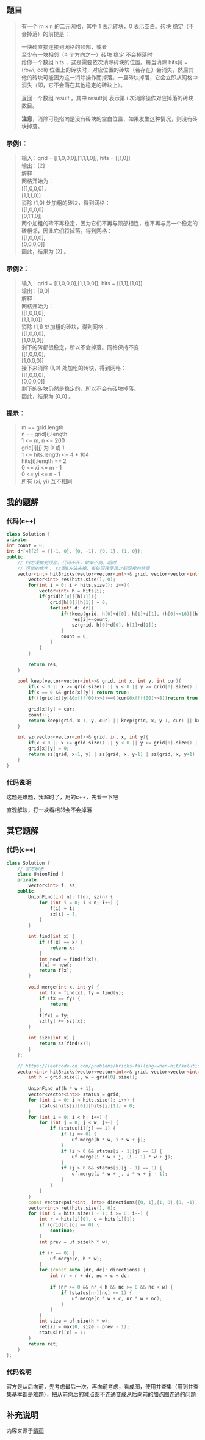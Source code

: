 ## 题目
> 有一个 m x n 的二元网格，其中 1 表示砖块，0 表示空白。砖块 稳定（不会掉落）的前提是：
> 
> 一块砖直接连接到网格的顶部，或者  
> 至少有一块相邻（4 个方向之一）砖块 稳定 不会掉落时  
> 给你一个数组 hits ，这是需要依次消除砖块的位置。每当消除 hits[i] = (rowi, coli) 位置上的砖块时，对应位置的砖块（若存在）会消失，然后其他的砖块可能因为这一消除操作而掉落。一旦砖块掉落，它会立即从网格中消失（即，它不会落在其他稳定的砖块上）。
> 
> 返回一个数组 result ，其中 result[i] 表示第 i 次消除操作对应掉落的砖块数目。
> 
> **注意**，消除可能指向是没有砖块的空白位置，如果发生这种情况，则没有砖块掉落。
### 示例1：
> 输入：grid = [[1,0,0,0],[1,1,1,0]], hits = [[1,0]]  
> 输出：[2]  
> 解释：  
> 网格开始为：  
> [[1,0,0,0]，  
>  [1,1,1,0]]  
> 消除 (1,0) 处加粗的砖块，得到网格：  
> [[1,0,0,0]  
>  [0,1,1,0]]  
> 两个加粗的砖不再稳定，因为它们不再与顶部相连，也不再与另一个稳定的砖相邻，因此它们将掉落。得到网格：  
> [[1,0,0,0],  
>  [0,0,0,0]]  
> 因此，结果为 [2] 。  
### 示例2：
> 输入：grid = [[1,0,0,0],[1,1,0,0]], hits = [[1,1],[1,0]]  
> 输出：[0,0]  
> 解释：  
> 网格开始为：  
> [[1,0,0,0],  
>  [1,1,0,0]]  
> 消除 (1,1) 处加粗的砖块，得到网格：  
> [[1,0,0,0],  
>  [1,0,0,0]]  
> 剩下的砖都很稳定，所以不会掉落。网格保持不变：  
> [[1,0,0,0],   
>  [1,0,0,0]]  
> 接下来消除 (1,0) 处加粗的砖块，得到网格：  
> [[1,0,0,0],  
>  [0,0,0,0]]  
> 剩下的砖块仍然是稳定的，所以不会有砖块掉落。  
> 因此，结果为 [0,0] 。  
### 提示：
> m == grid.length  
> n == grid[i].length  
> 1 <= m, n <= 200  
> grid[i][j] 为 0 或 1  
> 1 <= hits.length <= 4 * 104  
> hits[i].length == 2  
> 0 <= xi <= m - 1  
> 0 <= yi <= n - 1  
> 所有 (xi, yi) 互不相同  
## 我的题解
### 代码(c++)
```cpp
class Solution {
private:
int count = 0;
int dr[4][2] = {{-1, 0}, {0, -1}, {0, 1}, {1, 0}};
public:
    // 四方深搜到顶部，代码不长，效率不高，超时
    // 可能的优化： sz置0方法去掉，每处深搜使用之前深搜的结果
    vector<int> hitBricks(vector<vector<int>>& grid, vector<vector<int>>& hits) {
        vector<int> res(hits.size(), 0);
        for(int i = 0; i < hits.size(); i++){
            vector<int> h = hits[i];
            if(grid[h[0]][h[1]]){
                grid[h[0]][h[1]] = 0;
                for(int* d: dr){
                    if(!keep(grid, h[0]+d[0], h[1]+d[1], (h[0]<<16)|(h[1]<<8)|1) && count){
                        res[i]+=count;
                        sz(grid, h[0]+d[0], h[1]+d[1]);
                    }
                    count = 0;
                }
            }
        }

        return res;
    }

    bool keep(vector<vector<int>>& grid, int x, int y, int cur){
        if(x < 0 || x >= grid.size() || y < 0 || y >= grid[0].size() || !grid[x][y] || grid[x][y] == cur) return false;
        if(x == 0 && grid[x][y]) return true;
        if(((grid[x][y]&0xffff00)>>8)==((cur&0xffff00)>>8))return true;

        grid[x][y] = cur;
        count++;
        return keep(grid, x-1, y, cur) || keep(grid, x, y-1, cur) || keep(grid, x, y+1, cur) || keep(grid, x+1, y, cur);
    }

    int sz(vector<vector<int>>& grid, int x, int y){
        if(x < 0 || x >= grid.size() || y < 0 || y >= grid[0].size() || !grid[x][y]) return 0;
        grid[x][y] = 0;
        return sz(grid, x-1, y) | sz(grid, x, y-1) | sz(grid, x, y+1) | sz(grid, x+1, y);
    }
}
```
### 代码说明
这题是难题，我超时了，用的c++，先看一下吧

直观解法，打一块看相邻会不会掉落
## 其它题解
### 代码(c++)
```cpp
class Solution {
    // 官方解法
    class UnionFind {
    private:
        vector<int> f, sz;
    public:
        UnionFind(int n): f(n), sz(n) {
            for (int i = 0; i < n; i++) {
                f[i] = i;
                sz[i] = 1;
            }
        }

        int find(int x) {
            if (f[x] == x) {
                return x;
            }
            int newf = find(f[x]);
            f[x] = newf;
            return f[x];
        }

        void merge(int x, int y) {
            int fx = find(x), fy = find(y);
            if (fx == fy) {
                return;
            }
            f[fx] = fy;
            sz[fy] += sz[fx];
        }

        int size(int x) {
            return sz[find(x)];
        }
    };

    // https://leetcode-cn.com/problems/bricks-falling-when-hit/solution/da-zhuan-kuai-by-leetcode-solution-szrq/
    vector<int> hitBricks(vector<vector<int>>& grid, vector<vector<int>>& hits) {
        int h = grid.size(), w = grid[0].size();
        
        UnionFind uf(h * w + 1);
        vector<vector<int>> status = grid;
        for (int i = 0; i < hits.size(); i++) {
            status[hits[i][0]][hits[i][1]] = 0;
        }
        for (int i = 0; i < h; i++) {
            for (int j = 0; j < w; j++) {
                if (status[i][j] == 1) {
                    if (i == 0) {
                        uf.merge(h * w, i * w + j);
                    }
                    if (i > 0 && status[i - 1][j] == 1) {
                        uf.merge(i * w + j, (i - 1) * w + j);
                    }
                    if (j > 0 && status[i][j - 1] == 1) {
                        uf.merge(i * w + j, i * w + j - 1);
                    }
                }
            }
        }
        const vector<pair<int, int>> directions{{0, 1},{1, 0},{0, -1},{-1, 0}};
        vector<int> ret(hits.size(), 0);
        for (int i = hits.size() - 1; i >= 0; i--) {
            int r = hits[i][0], c = hits[i][1];
            if (grid[r][c] == 0) {
                continue;
            }
            int prev = uf.size(h * w);

            if (r == 0) {
                uf.merge(c, h * w);
            }
            for (const auto [dr, dc]: directions) {
                int nr = r + dr, nc = c + dc;
                
                if (nr >= 0 && nr < h && nc >= 0 && nc < w) {
                    if (status[nr][nc] == 1) {
                        uf.merge(r * w + c, nr * w + nc);
                    }
                }
            }
            int size = uf.size(h * w);
            ret[i] = max(0, size - prev - 1);
            status[r][c] = 1;
        }
        return ret;
    }
};
```
### 代码说明
官方是从后向前，先考虑最后一次，再向前考虑，看成图，使用并查集（用到并查集基本都是难题），把从前向后的减点图不连通变成从后向前的加点图连通的问题
## 补充说明
内容来源于[晴雨](http://proprogrammar.com/article/838)